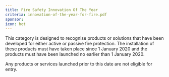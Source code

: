 ```yaml
---
title: Fire Safety Innovation Of The Year
criteria: innovation-of-the-year-for-fire.pdf
sponsor:
icon: hot
---
```

This category is designed to recognise products or solutions that have been developed for either active or passive fire protection. The installation of these products must have taken place since 1 January 2020 and the products must have been launched no earlier than 1 January 2020.

Any products or services launched prior to this date are not eligible for entry.